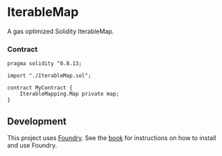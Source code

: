 # IterableMap

A gas optimized Solidity IterableMap.

### Contract

```solidity
pragma solidity ^0.8.13;

import "./IterableMap.sol";

contract MyContract {
    IterableMapping.Map private map;
}
```

## Development

This project uses [Foundry](https://getfoundry.sh). See the [book](https://book.getfoundry.sh/getting-started/installation.html) for instructions on how to install and use Foundry.
